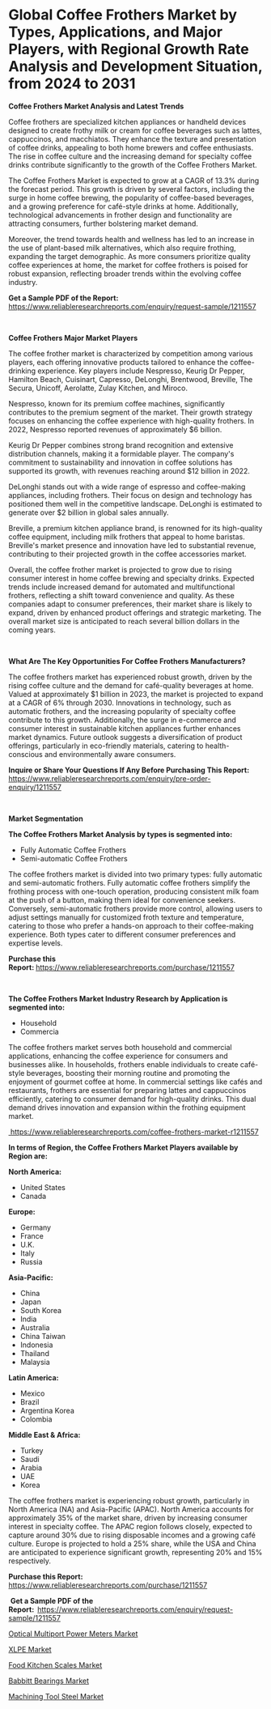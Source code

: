 <p><h1>Global Coffee Frothers Market by Types, Applications, and Major Players, with Regional Growth Rate Analysis and Development Situation, from 2024 to 2031</h1></p><p><strong>Coffee Frothers Market Analysis and Latest Trends</strong></p>
<p><p>Coffee frothers are specialized kitchen appliances or handheld devices designed to create frothy milk or cream for coffee beverages such as lattes, cappuccinos, and macchiatos. They enhance the texture and presentation of coffee drinks, appealing to both home brewers and coffee enthusiasts. The rise in coffee culture and the increasing demand for specialty coffee drinks contribute significantly to the growth of the Coffee Frothers Market.</p><p>The Coffee Frothers Market is expected to grow at a CAGR of 13.3% during the forecast period. This growth is driven by several factors, including the surge in home coffee brewing, the popularity of coffee-based beverages, and a growing preference for café-style drinks at home. Additionally, technological advancements in frother design and functionality are attracting consumers, further bolstering market demand.</p><p>Moreover, the trend towards health and wellness has led to an increase in the use of plant-based milk alternatives, which also require frothing, expanding the target demographic. As more consumers prioritize quality coffee experiences at home, the market for coffee frothers is poised for robust expansion, reflecting broader trends within the evolving coffee industry.</p></p>
<p><strong>Get a Sample PDF of the Report:&nbsp;</strong> <a href="https://www.reliableresearchreports.com/enquiry/request-sample/1211557?utm_campaign=34&utm_medium=2&utm_source=Github&utm_content=ia&utm_term=05102024&utm_id=coffee-frothers">https://www.reliableresearchreports.com/enquiry/request-sample/1211557</a></p>
<p>&nbsp;</p>
<p><strong>Coffee Frothers Major Market Players</strong></p>
<p><p>The coffee frother market is characterized by competition among various players, each offering innovative products tailored to enhance the coffee-drinking experience. Key players include Nespresso, Keurig Dr Pepper, Hamilton Beach, Cuisinart, Capresso, DeLonghi, Brentwood, Breville, The Secura, Unicoff, Aerolatte, Zulay Kitchen, and Miroco.</p><p>Nespresso, known for its premium coffee machines, significantly contributes to the premium segment of the market. Their growth strategy focuses on enhancing the coffee experience with high-quality frothers. In 2022, Nespresso reported revenues of approximately $6 billion.</p><p>Keurig Dr Pepper combines strong brand recognition and extensive distribution channels, making it a formidable player. The company's commitment to sustainability and innovation in coffee solutions has supported its growth, with revenues reaching around $12 billion in 2022.</p><p>DeLonghi stands out with a wide range of espresso and coffee-making appliances, including frothers. Their focus on design and technology has positioned them well in the competitive landscape. DeLonghi is estimated to generate over $2 billion in global sales annually.</p><p>Breville, a premium kitchen appliance brand, is renowned for its high-quality coffee equipment, including milk frothers that appeal to home baristas. Breville's market presence and innovation have led to substantial revenue, contributing to their projected growth in the coffee accessories market.</p><p>Overall, the coffee frother market is projected to grow due to rising consumer interest in home coffee brewing and specialty drinks. Expected trends include increased demand for automated and multifunctional frothers, reflecting a shift toward convenience and quality. As these companies adapt to consumer preferences, their market share is likely to expand, driven by enhanced product offerings and strategic marketing. The overall market size is anticipated to reach several billion dollars in the coming years.</p></p>
<p>&nbsp;</p>
<p><strong>What Are The Key Opportunities For Coffee Frothers Manufacturers?</strong></p>
<p><p>The coffee frothers market has experienced robust growth, driven by the rising coffee culture and the demand for café-quality beverages at home. Valued at approximately $1 billion in 2023, the market is projected to expand at a CAGR of 6% through 2030. Innovations in technology, such as automatic frothers, and the increasing popularity of specialty coffee contribute to this growth. Additionally, the surge in e-commerce and consumer interest in sustainable kitchen appliances further enhances market dynamics. Future outlook suggests a diversification of product offerings, particularly in eco-friendly materials, catering to health-conscious and environmentally aware consumers.</p></p>
<p><strong>Inquire or Share Your Questions If Any Before Purchasing This Report:</strong> <a href="https://www.reliableresearchreports.com/enquiry/pre-order-enquiry/1211557?utm_campaign=34&utm_medium=2&utm_source=Github&utm_content=ia&utm_term=05102024&utm_id=coffee-frothers">https://www.reliableresearchreports.com/enquiry/pre-order-enquiry/1211557</a></p>
<p>&nbsp;</p>
<p><strong>Market Segmentation</strong></p>
<p><strong>The Coffee Frothers Market Analysis by types is segmented into:</strong></p>
<p><ul><li>Fully Automatic Coffee Frothers</li><li>Semi-automatic Coffee Frothers</li></ul></p>
<p><p>The coffee frothers market is divided into two primary types: fully automatic and semi-automatic frothers. Fully automatic coffee frothers simplify the frothing process with one-touch operation, producing consistent milk foam at the push of a button, making them ideal for convenience seekers. Conversely, semi-automatic frothers provide more control, allowing users to adjust settings manually for customized froth texture and temperature, catering to those who prefer a hands-on approach to their coffee-making experience. Both types cater to different consumer preferences and expertise levels.</p></p>
<p><strong>Purchase this Report:&nbsp;</strong><a href="https://www.reliableresearchreports.com/purchase/1211557?utm_campaign=34&utm_medium=2&utm_source=Github&utm_content=ia&utm_term=05102024&utm_id=coffee-frothers">https://www.reliableresearchreports.com/purchase/1211557</a></p>
<p>&nbsp;</p>
<p><strong>The Coffee Frothers Market Industry Research by Application is segmented into:</strong></p>
<p><ul><li>Household</li><li>Commercia</li></ul></p>
<p><p>The coffee frothers market serves both household and commercial applications, enhancing the coffee experience for consumers and businesses alike. In households, frothers enable individuals to create café-style beverages, boosting their morning routine and promoting the enjoyment of gourmet coffee at home. In commercial settings like cafés and restaurants, frothers are essential for preparing lattes and cappuccinos efficiently, catering to consumer demand for high-quality drinks. This dual demand drives innovation and expansion within the frothing equipment market.</p></p>
<p><a href="https://www.reliableresearchreports.com/coffee-frothers-market-r1211557?utm_campaign=34&utm_medium=2&utm_source=Github&utm_content=ia&utm_term=05102024&utm_id=coffee-frothers">&nbsp;https://www.reliableresearchreports.com/coffee-frothers-market-r1211557</a></p>
<p><strong>In terms of Region, the Coffee Frothers Market Players available by Region are:</strong></p>
<p>
    <p> <strong> North America: </strong>
        <ul>
            <li>United States</li>
            <li>Canada</li>
        </ul>
        </p> 
    <p> <strong> Europe: </strong>
        <ul>
            <li>Germany</li>
            <li>France</li>
            <li>U.K.</li>
            <li>Italy</li>
            <li>Russia</li>
        </ul>
        </p> 
    <p> <strong> Asia-Pacific: </strong>
        <ul>
            <li>China</li>
            <li>Japan</li>
            <li>South Korea</li>
            <li>India</li>
            <li>Australia</li>
            <li>China Taiwan</li>
            <li>Indonesia</li>
            <li>Thailand</li>
            <li>Malaysia</li>
        </ul>
        </p> 
    <p> <strong> Latin America: </strong>
        <ul>
            <li>Mexico</li>
            <li>Brazil</li>
            <li>Argentina Korea</li>
            <li>Colombia</li>
        </ul>
        </p> 
    <p> <strong> Middle East & Africa: </strong>
        <ul>
            <li>Turkey</li>
            <li>Saudi</li>
            <li>Arabia</li>
            <li>UAE</li>
            <li>Korea</li>
        </ul>
    </p>
    </p>
<p><p>The coffee frothers market is experiencing robust growth, particularly in North America (NA) and Asia-Pacific (APAC). North America accounts for approximately 35% of the market share, driven by increasing consumer interest in specialty coffee. The APAC region follows closely, expected to capture around 30% due to rising disposable incomes and a growing café culture. Europe is projected to hold a 25% share, while the USA and China are anticipated to experience significant growth, representing 20% and 15% respectively.</p></p>
<p><strong>Purchase this Report: </strong><a href="https://www.reliableresearchreports.com/purchase/1211557?utm_campaign=34&utm_medium=2&utm_source=Github&utm_content=ia&utm_term=05102024&utm_id=coffee-frothers">https://www.reliableresearchreports.com/purchase/1211557</a></p>
<p>&nbsp;<strong>Get a Sample PDF of the Report:&nbsp;&nbsp;</strong><a href="https://www.reliableresearchreports.com/enquiry/request-sample/1211557?utm_campaign=34&utm_medium=2&utm_source=Github&utm_content=ia&utm_term=05102024&utm_id=coffee-frothers">https://www.reliableresearchreports.com/enquiry/request-sample/1211557</a></p>
<p><strong></strong></p>
<p><p><a href="https://github.com/HobertDavis43/Market-Research-Report-List-1/blob/main/optical-multiport-power-meters-market.md?utm_campaign=34&utm_medium=2&utm_source=Github&utm_content=ia&utm_term=05102024&utm_id=coffee-frothers">Optical Multiport Power Meters Market</a></p><p><a href="https://medium.com/@ransomjohns24/analyzing-the-global-xlpe-market-growth-prospects-future-forecast-2024-2031-317a36364b3d?utm_campaign=34&utm_medium=2&utm_source=Github&utm_content=ia&utm_term=05102024&utm_id=coffee-frothers">XLPE Market</a></p><p><a href="https://www.linkedin.com/pulse/food-kitchen-scales-market-strategic-insights-product-evolution-gfcrc?utm_campaign=34&utm_medium=2&utm_source=Github&utm_content=ia&utm_term=05102024&utm_id=coffee-frothers">Food Kitchen Scales Market</a></p><p><a href="https://www.linkedin.com/pulse/emerging-opportunities-challenges-global-babbitt-bearings-inoce?utm_campaign=34&utm_medium=2&utm_source=Github&utm_content=ia&utm_term=05102024&utm_id=coffee-frothers">Babbitt Bearings Market</a></p><p><a href="https://github.com/AlisaRowe24/Market-Research-Report-List-1/blob/main/machining-tool-steel-market.md?utm_campaign=34&utm_medium=2&utm_source=Github&utm_content=ia&utm_term=05102024&utm_id=coffee-frothers">Machining Tool Steel Market</a></p></p>